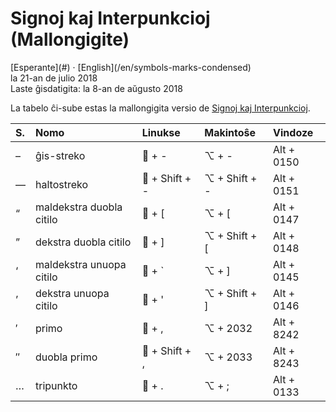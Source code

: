 Signoj kaj Interpunkcioj (Mallongigite)
=======================================

<div class="center">[Esperante](#) · [English](/en/symbols-marks-condensed)</div>
<div class="center">la 21-an de julio 2018</div>
<div class="center">Laste ĝisdatigita: la 8-an de aŭgusto 2018</div>

La tabelo ĉi-sube estas la mallongigita versio de [Signoj kaj Interpunkcioj](/eo/signoj-interpunkcioj).

| S. | Nomo                     | Linukse        | Makintoŝe     | Vindoze    |
| :- | :----------------------- | :------------- | :------------ | :--------- |
| –  | ĝis-streko               | 🐧 + -         | ⌥ + -         | Alt + 0150 |
| —  | haltostreko              | 🐧 + Shift + - | ⌥ + Shift + - | Alt + 0151 |
| “  | maldekstra duobla citilo | 🐧 + [         | ⌥ + [         | Alt + 0147 |
| ”  | dekstra duobla citilo    | 🐧 + ]         | ⌥ + Shift + [ | Alt + 0148 |
| ‘  | maldekstra unuopa citilo | 🐧 + `         | ⌥ + ]         | Alt + 0145 |
| ’  | dekstra unuopa citilo    | 🐧 + '         | ⌥ + Shift + ] | Alt + 0146 |
| ′  | primo                    | 🐧 + ,         | ⌥ + 2032      | Alt + 8242 |
| ″  | duobla primo             | 🐧 + Shift + , | ⌥ + 2033      | Alt + 8243 |
| …  | tripunkto                | 🐧 + .         | ⌥ + ;         | Alt + 0133 |
